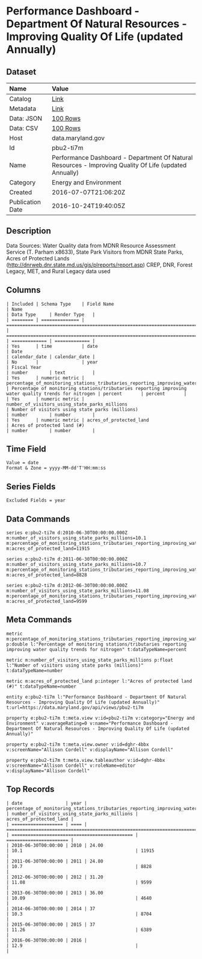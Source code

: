 # Performance Dashboard - Department Of Natural Resources - Improving Quality Of Life (updated Annually)

## Dataset

| Name | Value |
| :--- | :---- |
| Catalog | [Link](https://catalog.data.gov/dataset/performance-dashboard-department-of-natural-resources-improving-quality-of-life-updated-an) |
| Metadata | [Link](https://data.maryland.gov/api/views/pbu2-ti7m) |
| Data: JSON | [100 Rows](https://data.maryland.gov/api/views/pbu2-ti7m/rows.json?max_rows=100) |
| Data: CSV | [100 Rows](https://data.maryland.gov/api/views/pbu2-ti7m/rows.csv?max_rows=100) |
| Host | data.maryland.gov |
| Id | pbu2-ti7m |
| Name | Performance Dashboard - Department Of Natural Resources - Improving Quality Of Life (updated Annually) |
| Category | Energy and Environment |
| Created | 2016-07-07T21:06:20Z |
| Publication Date | 2016-10-24T19:40:05Z |

## Description

Data Sources: Water Quality data from MDNR Resource Assessment Service (T. Parham x8633), State Park Visitors from MDNR State Parks, Acres of Protected Lands (http://dnrweb.dnr.state.md.us/gis/plreports/report.asp) CREP, DNR, Forest Legacy, MET, and Rural Legacy data used

## Columns

```ls
| Included | Schema Type    | Field Name                                                                                          | Name                                                                                                | Data Type     | Render Type   |
| ======== | ============== | =================================================================================================== | =================================================================================================== | ============= | ============= |
| Yes      | time           | date                                                                                                | Date                                                                                                | calendar_date | calendar_date |
| No       |                | year                                                                                                | Fiscal Year                                                                                         | number        | text          |
| Yes      | numeric metric | percentage_of_monitoring_stations_tributaries_reporting_improving_water_quality_trends_for_nitrogen | Percentage of monitoring stations/tributaries reporting improving water quality trends for nitrogen | percent       | percent       |
| Yes      | numeric metric | number_of_visitors_using_state_parks_millions                                                       | Number of visitors using state parks (millions)                                                     | number        | number        |
| Yes      | numeric metric | acres_of_protected_land                                                                             | Acres of protected land (#)                                                                         | number        | number        |
```

## Time Field

```ls
Value = date
Format & Zone = yyyy-MM-dd'T'HH:mm:ss
```

## Series Fields

```ls
Excluded Fields = year
```

## Data Commands

```ls
series e:pbu2-ti7m d:2010-06-30T00:00:00.000Z m:number_of_visitors_using_state_parks_millions=10.1 m:percentage_of_monitoring_stations_tributaries_reporting_improving_water_quality_trends_for_nitrogen=24 m:acres_of_protected_land=11915

series e:pbu2-ti7m d:2011-06-30T00:00:00.000Z m:number_of_visitors_using_state_parks_millions=10.7 m:percentage_of_monitoring_stations_tributaries_reporting_improving_water_quality_trends_for_nitrogen=24.8 m:acres_of_protected_land=8828

series e:pbu2-ti7m d:2012-06-30T00:00:00.000Z m:number_of_visitors_using_state_parks_millions=11.08 m:percentage_of_monitoring_stations_tributaries_reporting_improving_water_quality_trends_for_nitrogen=31.2 m:acres_of_protected_land=9599
```

## Meta Commands

```ls
metric m:percentage_of_monitoring_stations_tributaries_reporting_improving_water_quality_trends_for_nitrogen p:double l:"Percentage of monitoring stations/tributaries reporting improving water quality trends for nitrogen" t:dataTypeName=percent

metric m:number_of_visitors_using_state_parks_millions p:float l:"Number of visitors using state parks (millions)" t:dataTypeName=number

metric m:acres_of_protected_land p:integer l:"Acres of protected land (#)" t:dataTypeName=number

entity e:pbu2-ti7m l:"Performance Dashboard - Department Of Natural Resources - Improving Quality Of Life (updated Annually)" t:url=https://data.maryland.gov/api/views/pbu2-ti7m

property e:pbu2-ti7m t:meta.view v:id=pbu2-ti7m v:category="Energy and Environment" v:averageRating=0 v:name="Performance Dashboard - Department Of Natural Resources - Improving Quality Of Life (updated Annually)"

property e:pbu2-ti7m t:meta.view.owner v:id=dghr-4bbx v:screenName="Allison Cordell" v:displayName="Allison Cordell"

property e:pbu2-ti7m t:meta.view.tableauthor v:id=dghr-4bbx v:screenName="Allison Cordell" v:roleName=editor v:displayName="Allison Cordell"
```

## Top Records

```ls
| date                | year | percentage_of_monitoring_stations_tributaries_reporting_improving_water_quality_trends_for_nitrogen | number_of_visitors_using_state_parks_millions | acres_of_protected_land | 
| =================== | ==== | =================================================================================================== | ============================================= | ======================= | 
| 2010-06-30T00:00:00 | 2010 | 24.00                                                                                               | 10.1                                          | 11915                   | 
| 2011-06-30T00:00:00 | 2011 | 24.80                                                                                               | 10.7                                          | 8828                    | 
| 2012-06-30T00:00:00 | 2012 | 31.20                                                                                               | 11.08                                         | 9599                    | 
| 2013-06-30T00:00:00 | 2013 | 36.00                                                                                               | 10.09                                         | 4640                    | 
| 2014-06-30T00:00:00 | 2014 | 37                                                                                                  | 10.3                                          | 8704                    | 
| 2015-06-30T00:00:00 | 2015 | 37                                                                                                  | 11.26                                         | 6389                    | 
| 2016-06-30T00:00:00 | 2016 |                                                                                                     | 12.9                                          |                         | 
```